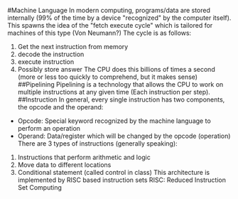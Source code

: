 #Machine Language
In modern computing, programs/data are stored internally (99% of the
time by a device "recognized" by the computer itself).
This spawns the idea of the "fetch execute cycle" which is tailored
for machines of this type (Von Neumann?)
The cycle is as follows:
 1. Get the next instruction from memory
 2. decode the instruction
 3. execute instruction
 4. Possibly store answer
The CPU does this billions of times a second (more or less too 
quickly to comprehend, but it makes sense)
##Pipelining
Pipelining is a technology that allows the CPU to work on multiple
instructions at any given time (Each instruction per step).
##Instruction
In general, every single instruction has two components, the opcode
and the operand:
 - Opcode: Special keyword recognized by the machine language to perform
   an operation
 - Operand: Data/register which will be changed by the opcode (operation)
There are 3 types of instructions (generally speaking):
 1. Instructions that perform arithmetic and logic
 2. Move data to different locations
 3. Conditional statement (called control in class)
This architecture is implemented by RISC based instruction sets
RISC: Reduced Instruction Set Computing
